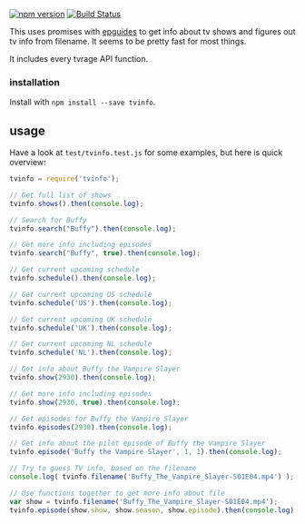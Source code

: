 [![npm version](https://badge.fury.io/js/tvinfo.svg)](http://badge.fury.io/js/tvinfo)
[![Build Status](https://travis-ci.org/konsumer/tvinfo.svg?branch=master)](https://travis-ci.org/konsumer/tvinfo)

This uses promises with [epguides](http://epguides.com/) to get info about tv shows and figures out tv info from filename. It seems to be pretty fast for most things.

It includes every tvrage API function.

### installation
Install with `npm install --save tvinfo`.

## usage

Have a look at `test/tvinfo.test.js` for some examples, but here is quick overview:

```javascript
tvinfo = require('tvinfo');

// Get full list of shows
tvinfo.shows().then(console.log);

// Search for Buffy
tvinfo.search("Buffy").then(console.log);

// Get more info including episodes
tvinfo.search("Buffy", true).then(console.log);

// Get current upcoming schedule
tvinfo.schedule().then(console.log);

// Get current upcoming US schedule
tvinfo.schedule('US').then(console.log);

// Get current upcoming UK schedule
tvinfo.schedule('UK').then(console.log);

// Get current upcoming NL schedule
tvinfo.schedule('NL').then(console.log);

// Get info about Buffy the Vampire Slayer
tvinfo.show(2930).then(console.log);

// Get more info including episodes
tvinfo.show(2930, true).then(console.log);

// Get episodes for Buffy the Vampire Slayer
tvinfo.episodes(2930).then(console.log);

// Get info about the pilot episode of Buffy the Vampire Slayer
tvinfo.episode('Buffy the Vampire Slayer', 1, 1).then(console.log);

// Try to guess TV info, based on the filename
console.log( tvinfo.filename('Buffy_The_Vampire_Slayer-S01E04.mp4') );

// Use functions together to get more info about file
var show = tvinfo.filename('Buffy_The_Vampire_Slayer-S01E04.mp4');
tvinfo.episode(show.show, show.season, show.episode).then(console.log);
```